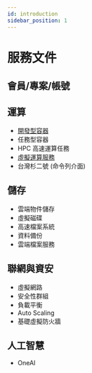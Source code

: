 ```yaml
---
id: introduction
sidebar_position: 1
---
```


# 服務文件

## 會員/專案/帳號

## 運算

- [開發型容器](/docs/ccs/intro)
- 任務型容器
- HPC 高速運算任務
- [虛擬運算服務](/docs/vcs/intro)
- 台灣杉二號 (命令列介面)

## 儲存

- 雲端物件儲存
- 虛擬磁碟
- 高速檔案系統
- 資料備份
- 雲端檔案服務 

## 聯網與資安

- 虛擬網路
- 安全性群組
- 負載平衡
- Auto Scaling
- 基礎虛擬防火牆

## 人工智慧

- OneAI


